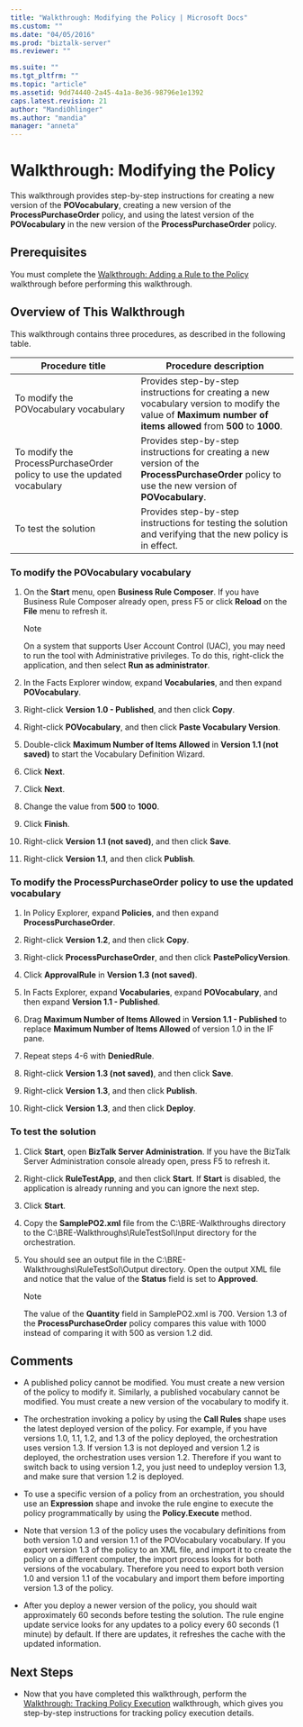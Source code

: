 ```yaml
---
title: "Walkthrough: Modifying the Policy | Microsoft Docs"
ms.custom: ""
ms.date: "04/05/2016"
ms.prod: "biztalk-server"
ms.reviewer: ""

ms.suite: ""
ms.tgt_pltfrm: ""
ms.topic: "article"
ms.assetid: 9dd74440-2a45-4a1a-8e36-98796e1e1392
caps.latest.revision: 21
author: "MandiOhlinger"
ms.author: "mandia"
manager: "anneta"
---
```

# Walkthrough: Modifying the Policy
This walkthrough provides step-by-step instructions for creating a new version of the **POVocabulary**, creating a new version of the **ProcessPurchaseOrder** policy, and using the latest version of the **POVocabulary** in the new version of the **ProcessPurchaseOrder** policy.  
  
## Prerequisites  
 You must complete the [Walkthrough: Adding a Rule to the Policy](../core/walkthrough-adding-a-rule-to-the-policy.md) walkthrough before performing this walkthrough.  
  
## Overview of This Walkthrough  
 This walkthrough contains three procedures, as described in the following table.  
  
|Procedure title|Procedure description|  
|---------------------|---------------------------|  
|To modify the POVocabulary vocabulary|Provides step-by-step instructions for creating a new vocabulary version to modify the value of **Maximum number of items allowed** from **500** to **1000**.|  
|To modify the ProcessPurchaseOrder policy to use the updated vocabulary|Provides step-by-step instructions for creating a new version of the **ProcessPurchaseOrder** policy to use the new version of **POVocabulary**.|  
|To test the solution|Provides step-by-step instructions for testing the solution and verifying that the new policy is in effect.|  
  
### To modify the POVocabulary vocabulary  
  
1.  On the **Start** menu, open **Business Rule Composer**. If you have Business Rule Composer already open, press F5 or click **Reload** on the **File** menu to refresh it.  
  
    > [!NOTE]
    >  On a system that supports User Account Control (UAC), you may need to run the tool with Administrative privileges. To do this, right-click the application, and then select **Run as administrator**.  
  
2.  In the Facts Explorer window, expand **Vocabularies**, and then expand **POVocabulary**.  
  
3.  Right-click **Version 1.0 - Published**, and then click **Copy**.  
  
4.  Right-click **POVocabulary**, and then click **Paste Vocabulary Version**.  
  
5.  Double-click **Maximum Number of Items Allowed** in **Version 1.1 (not saved)** to start the Vocabulary Definition Wizard.  
  
6.  Click **Next**.  
  
7.  Click **Next**.  
  
8.  Change the value from **500** to **1000**.  
  
9. Click **Finish**.  
  
10. Right-click **Version 1.1 (not saved)**, and then click **Save**.  
  
11. Right-click **Version 1.1**, and then click **Publish**.  
  
### To modify the ProcessPurchaseOrder policy to use the updated vocabulary  
  
1.  In Policy Explorer, expand **Policies**, and then expand **ProcessPurchaseOrder**.  
  
2.  Right-click **Version 1.2**, and then click **Copy**.  
  
3.  Right-click **ProcessPurchaseOrder**, and then click **PastePolicyVersion**.  
  
4.  Click **ApprovalRule** in **Version 1.3 (not saved)**.  
  
5.  In Facts Explorer, expand **Vocabularies**, expand **POVocabulary**, and then expand **Version 1.1 - Published**.  
  
6.  Drag **Maximum Number of Items Allowed** in **Version 1.1 - Published** to replace **Maximum Number of Items Allowed** of version 1.0 in the IF pane.  
  
7.  Repeat steps 4-6 with **DeniedRule**.  
  
8.  Right-click **Version 1.3 (not saved)**, and then click **Save**.  
  
9. Right-click **Version 1.3**, and then click **Publish**.  
  
10. Right-click **Version 1.3**, and then click **Deploy**.  
  
### To test the solution  
  
1.  Click **Start**, open **BizTalk Server Administration**. If you have the BizTalk Server Administration console already open, press F5 to refresh it.  
  
2.  Right-click **RuleTestApp**, and then click **Start**. If **Start** is disabled, the application is already running and you can ignore the next step.  
  
3.  Click **Start**.  
  
4.  Copy the **SamplePO2.xml** file from the C:\BRE-Walkthroughs directory to the C:\BRE-Walkthroughs\RuleTestSol\Input directory for the orchestration.  
  
5.  You should see an output file in the C:\BRE-Walkthroughs\RuleTestSol\Output directory. Open the output XML file and notice that the value of the **Status** field is set to **Approved**.  
  
    > [!NOTE]
    >  The value of the **Quantity** field in SamplePO2.xml is 700. Version 1.3 of the **ProcessPurchaseOrder** policy compares this value with 1000 instead of comparing it with 500 as version 1.2 did.  
  
## Comments  
  
-   A published policy cannot be modified. You must create a new version of the policy to modify it. Similarly, a published vocabulary cannot be modified. You must create a new version of the vocabulary to modify it.  
  
-   The orchestration invoking a policy by using the **Call Rules** shape uses the latest deployed version of the policy. For example, if you have versions 1.0, 1.1, 1.2, and 1.3 of the policy deployed, the orchestration uses version 1.3. If version 1.3 is not deployed and version 1.2 is deployed, the orchestration uses version 1.2. Therefore if you want to switch back to using version 1.2, you just need to undeploy version 1.3, and make sure that version 1.2 is deployed.  
  
-   To use a specific version of a policy from an orchestration, you should use an **Expression** shape and invoke the rule engine to execute the policy programmatically by using the **Policy.Execute** method.  
  
-   Note that version 1.3 of the policy uses the vocabulary definitions from both version 1.0 and version 1.1 of the POVocabulary vocabulary. If you export version 1.3 of the policy to an XML file, and import it to create the policy on a different computer, the import process looks for both versions of the vocabulary. Therefore you need to export both version 1.0 and version 1.1 of the vocabulary and import them before importing version 1.3 of the policy.  
  
-   After you deploy a newer version of the policy, you should wait approximately 60 seconds before testing the solution. The rule engine update service looks for any updates to a policy every 60 seconds (1 minute) by default. If there are updates, it refreshes the cache with the updated information.  
  
## Next Steps  
  
-   Now that you have completed this walkthrough, perform the [Walkthrough: Tracking Policy Execution](../core/walkthrough-tracking-policy-execution.md) walkthrough, which gives you step-by-step instructions for tracking policy execution details.